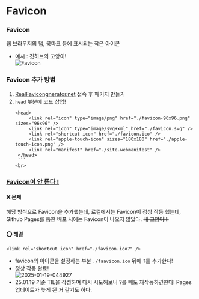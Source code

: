 # Favicon

### Favicon

웹 브라우저의 탭, 북마크 등에 표시되는 작은 아이콘

- 예시 : 깃허브의 고양이!  
  <img src="https://i.ibb.co/ZB4Sfcp/2025-01-19-043535.png" alt="Favicon">

### Favicon 추가 방법

1. [RealFavicongnerator.net](https://realfavicongenerator.net/) 접속 후 패키지 만들기
2. `head` 부분에 코드 삽입!
   ````
   <head>
   	    <link rel="icon" type="image/png" href="./favicon-96x96.png" sizes="96x96" />
   	    <link rel="icon" type="image/svg+xml" href="./favicon.svg" />
   	    <link rel="shortcut icon" href="./favicon.ico" />
   	    <link rel="apple-touch-icon" sizes="180x180" href="./apple-touch-icon.png" />
   	    <link rel="manifest" href="./site.webmanifest" />
    </head>
    ```
   <br>
   ````

### <u>Favicon이 안 뜬다 !</u>

#### ❌ 문제

해당 방식으로 Favicon을 추가했는데, 로컬에서는 Favicon이 정상 작동 했는데, Github Pages를 통한 배포 시에는 Favicon이 나오지 않았다. ~~내 고양이!!!~~

#### ⭕ 해결

```
<link rel="shortcut icon" href="./favicon.ico?" />
```

- favicon의 아이콘을 설정하는 부분 `./faavicon.ico` 뒤에 `?`를 추가한다!
- 정상 작동 완료!  
  <img src="https://i.ibb.co/Lr31ZHB/2025-01-19-044927.png" alt="2025-01-19-044927" border="0"></a>
- 25.01.19 기준 TIL을 작성하며 다시 시도해보니 ?를 빼도 재작동하긴한다! Pages 업데이트가 늦게 된 거 같기도 하다. 
